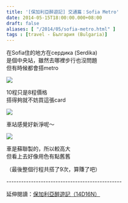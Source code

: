 ```yaml
---
title: '[保加利亞醉遊記] 交通篇：Sofia Metro'
date: 2014-05-15T18:00:00.000+08:00
draft: false
aliases: [ "/2014/05/sofia-metro.html" ]
tags : [travel - България (Bulgaria)]
---
```


在Sofia住的地方在cердика (Serdika)  
是個中央站，雖然去哪裡步行也沒問題  
但有時候都會搭metro  

![](/images/bulgaria3c.jpg)

10程只是8程價格  
搭得夠就不妨買這張card  

![](/images/bulgaria3c1.jpg)

車站感覺好新淨呢～  

![](/images/bulgaria3c2.jpg)

車是蘇聯製的，所以較高大  
但看上去好像用色有點舊舊  
  
（最後整個行程共搭了9次，算賺了吧）  
  
\-----------------------------------------------  
  
延伸閱讀：[保加利亞醉遊記（14D16N）](https://hidie.net/bulgaria14d16n/)
